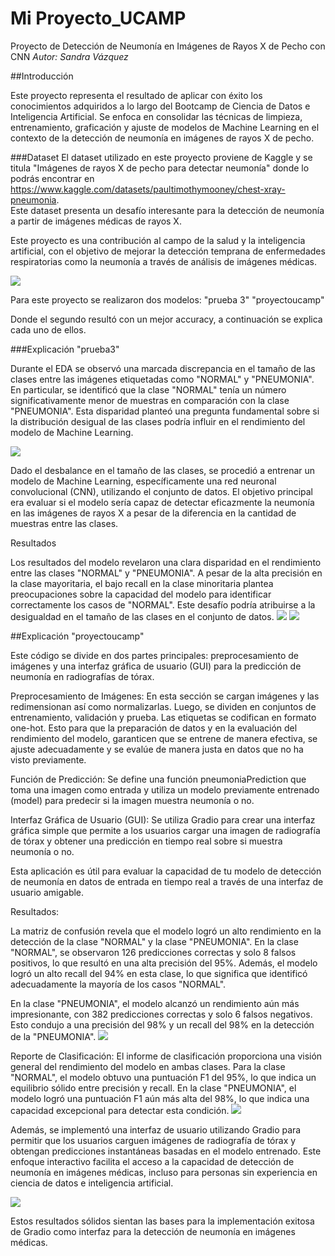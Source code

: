 ﻿# Mi Proyecto_UCAMP

Proyecto de Detección de Neumonía en Imágenes de Rayos X de Pecho con CNN
*Autor: Sandra Vázquez*

##Introducción

Este proyecto representa el resultado de aplicar con éxito los conocimientos adquiridos a lo largo del Bootcamp de Ciencia de Datos e Inteligencia Artificial. Se enfoca en consolidar las técnicas de limpieza, entrenamiento, graficación y ajuste de modelos de Machine Learning en el contexto de la detección de neumonía en imágenes de rayos X de pecho.

###Dataset
El dataset utilizado en este proyecto proviene de Kaggle y se titula "Imágenes de rayos X de pecho para detectar neumonía" donde lo podrás encontrar en  https://www.kaggle.com/datasets/paultimothymooney/chest-xray-pneumonia.  
Este dataset presenta un desafío interesante para la detección de neumonía a partir de imágenes médicas de rayos X.

Este proyecto es una contribución al campo de la salud y la inteligencia artificial, con el objetivo de mejorar la detección temprana de enfermedades respiratorias como la neumonía a través de análisis de imágenes médicas.

![](images\doctors.jpg)


Para este proyecto se realizaron dos modelos:
"prueba 3"
"proyectoucamp"

Donde el segundo resultó con un mejor accuracy, a continuación se explica cada uno de ellos.

###Explicación "prueba3"

Durante el EDA se observó una marcada discrepancia en el tamaño de las clases entre las imágenes etiquetadas como "NORMAL" y "PNEUMONIA". En particular, se identificó que la clase "NORMAL" tenía un número significativamente menor de muestras en comparación con la clase "PNEUMONIA". Esta disparidad planteó una pregunta fundamental sobre si la distribución desigual de las clases podría influir en el rendimiento del modelo de Machine Learning.


![](images\dif_clases.png)

Dado el desbalance en el tamaño de las clases, se procedió a entrenar un modelo de Machine Learning, específicamente una red neuronal convolucional (CNN), utilizando el conjunto de datos. El objetivo principal era evaluar si el modelo sería capaz de detectar eficazmente la neumonía en las imágenes de rayos X a pesar de la diferencia en la cantidad de muestras entre las clases.

Resultados
 
 Los resultados del modelo revelaron una clara disparidad en el rendimiento entre las clases "NORMAL" y "PNEUMONIA". A pesar de la alta precisión en la clase mayoritaria, el bajo recall en la clase minoritaria plantea preocupaciones sobre la capacidad del modelo para identificar correctamente los casos de "NORMAL". Este desafío podría atribuirse a la desigualdad en el tamaño de las clases en el conjunto de datos.
![](images\report_class_prueba3.jpg)
![](images\cm_prueba3.jpg)



 ##Explicación "proyectoucamp"

 Este código se divide en dos partes principales: preprocesamiento de imágenes y una interfaz gráfica de usuario (GUI) para la predicción de neumonía en radiografías de tórax.

Preprocesamiento de Imágenes: En esta sección se cargan imágenes y las redimensionan así como normalizarlas. Luego, se dividen en conjuntos de entrenamiento, validación y prueba. Las etiquetas se codifican en formato one-hot. Esto para que la preparación de datos y en la evaluación del rendimiento del modelo, garanticen que se entrene de manera efectiva, se ajuste adecuadamente y se evalúe de manera justa en datos que no ha visto previamente.

Función de Predicción: Se define una función pneumoniaPrediction que toma una imagen como entrada y utiliza un modelo previamente entrenado (model) para predecir si la imagen muestra neumonía o no.

Interfaz Gráfica de Usuario (GUI): Se utiliza Gradio para crear una interfaz gráfica simple que permite a los usuarios cargar una imagen de radiografía de tórax y obtener una predicción en tiempo real sobre si muestra neumonía o no.

Esta aplicación es útil para evaluar la capacidad de tu modelo de detección de neumonía en datos de entrada en tiempo real a través de una interfaz de usuario amigable.


Resultados:

La matriz de confusión revela que el modelo logró un alto rendimiento en la detección de la clase "NORMAL" y la clase "PNEUMONIA". En la clase "NORMAL", se observaron 126 predicciones correctas y solo 8 falsos positivos, lo que resultó en una alta precisión del 95%. Además, el modelo logró un alto recall del 94% en esta clase, lo que significa que identificó adecuadamente la mayoría de los casos "NORMAL".

En la clase "PNEUMONIA", el modelo alcanzó un rendimiento aún más impresionante, con 382 predicciones correctas y solo 6 falsos negativos. Esto condujo a una precisión del 98% y un recall del 98% en la detección de la "PNEUMONIA".
![](images\cm_proyectoucamp.jpg)


Reporte de Clasificación:
El informe de clasificación proporciona una visión general del rendimiento del modelo en ambas clases. Para la clase "NORMAL", el modelo obtuvo una puntuación F1 del 95%, lo que indica un equilibrio sólido entre precisión y recall. En la clase "PNEUMONIA", el modelo logró una puntuación F1 aún más alta del 98%, lo que indica una capacidad excepcional para detectar esta condición.
![](images\report_class_proyectoucamp.jpg)


Además, se implementó una interfaz de usuario utilizando Gradio para permitir que los usuarios carguen imágenes de radiografía de tórax y obtengan predicciones instantáneas basadas en el modelo entrenado. Este enfoque interactivo facilita el acceso a la capacidad de detección de neumonía en imágenes médicas, incluso para personas sin experiencia en ciencia de datos e inteligencia artificial.

![](images\gradio.jpg)

Estos resultados sólidos sientan las bases para la implementación exitosa de Gradio como interfaz para la detección de neumonía en imágenes médicas.



